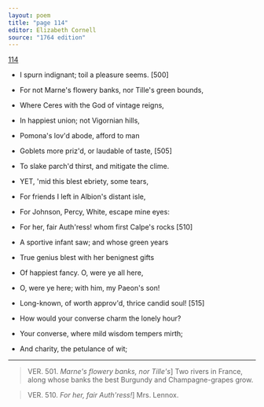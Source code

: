 ```yaml
---
layout: poem
title: "page 114"
editor: Elizabeth Cornell
source: "1764 edition"
---
```



[114]()

- I spurn indignant; toil a pleasure seems. [500]
- For not Marne's flowery banks, nor Tille's green bounds,
- Where Ceres with the God of vintage reigns,
- In happiest union; not Vigornian hills,
- Pomona's lov'd abode, afford to man
- Goblets more priz'd, or laudable of taste, [505]
- To slake parch'd thirst, and mitigate the clime.

- YET, 'mid this blest ebriety, some tears,
- For friends I left in Albion's distant isle,
- For Johnson, Percy, White, escape mine eyes:
- For her, fair Auth'ress! whom first Calpe's rocks [510]
- A sportive infant saw; and whose green years
- True genius blest with her benignest gifts
- Of happiest fancy. O, were ye all here,
- O, were ye here; with him, my Paeon's son!
- Long-known, of worth approv'd, thrice candid soul! [515]
- How would your converse charm the lonely hour?
- Your converse, where mild wisdom tempers mirth;
- And charity, the petulance of wit;

---

> VER. 501. *Marne's flowery banks, nor Tille's*\] Two rivers in France, along whose banks the best Burgundy and Champagne-grapes grow.

> VER. 510. *For her, fair Auth'ress!*\] Mrs. Lennox.
